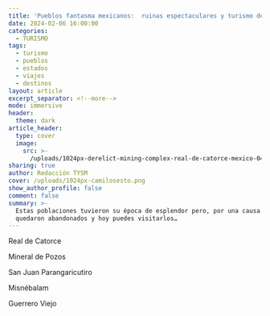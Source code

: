 ```yaml
---
title: 'Pueblos fantasma mexicanos:  ruinas espectaculares y turismo de aventura'
date: 2024-02-06 16:00:00
categories:
  - TURISMO
tags:
  - turismo
  - pueblos
  - estados
  - viajes
  - destinos
layout: article
excerpt_separator: <!--more-->
mode: immersive
header:
  theme: dark
article_header:
  type: cover
  image:
    src: >-
      /uploads/1024px-derelict-mining-complex-real-de-catorce-mexico-04-46298235622.jpeg
sharing: true
author: Redacción TYSM
cover: /uploads/1024px-camilosesto.png
show_author_profile: false
comment: false
summary: >-
  Estas poblaciones tuvieron su época de esplendor pero, por una causa u otra,
  quedaron abandonados y hoy puedes visitarlos…
---
```

Real de Catorce

Mineral de Pozos

San Juan Parangaricutiro

Misnébalam

Guerrero Viejo